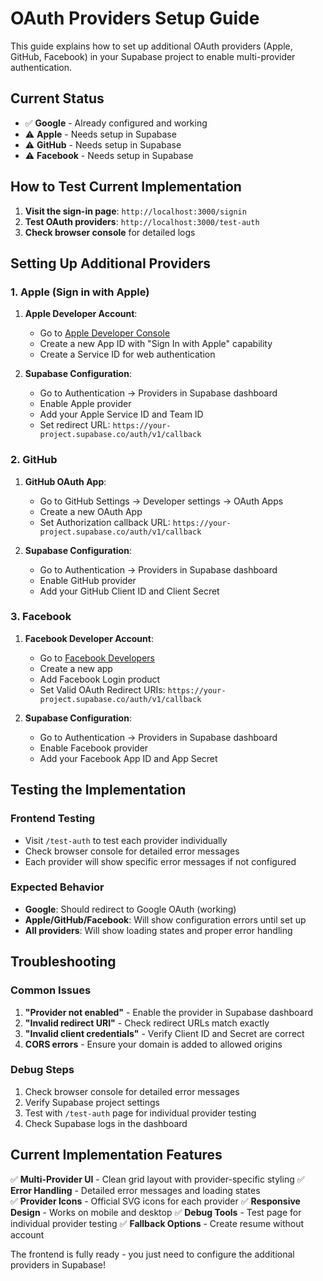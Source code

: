 # OAuth Providers Setup Guide

This guide explains how to set up additional OAuth providers (Apple, GitHub, Facebook) in your Supabase project to enable multi-provider authentication.

## Current Status
- ✅ **Google** - Already configured and working
- ⚠️ **Apple** - Needs setup in Supabase
- ⚠️ **GitHub** - Needs setup in Supabase  
- ⚠️ **Facebook** - Needs setup in Supabase

## How to Test Current Implementation

1. **Visit the sign-in page**: `http://localhost:3000/signin`
2. **Test OAuth providers**: `http://localhost:3000/test-auth`
3. **Check browser console** for detailed logs

## Setting Up Additional Providers

### 1. Apple (Sign in with Apple)

1. **Apple Developer Account**:
   - Go to [Apple Developer Console](https://developer.apple.com/account/)
   - Create a new App ID with "Sign In with Apple" capability
   - Create a Service ID for web authentication

2. **Supabase Configuration**:
   - Go to Authentication → Providers in Supabase dashboard
   - Enable Apple provider
   - Add your Apple Service ID and Team ID
   - Set redirect URL: `https://your-project.supabase.co/auth/v1/callback`

### 2. GitHub

1. **GitHub OAuth App**:
   - Go to GitHub Settings → Developer settings → OAuth Apps
   - Create a new OAuth App
   - Set Authorization callback URL: `https://your-project.supabase.co/auth/v1/callback`

2. **Supabase Configuration**:
   - Go to Authentication → Providers in Supabase dashboard
   - Enable GitHub provider
   - Add your GitHub Client ID and Client Secret

### 3. Facebook

1. **Facebook Developer Account**:
   - Go to [Facebook Developers](https://developers.facebook.com/)
   - Create a new app
   - Add Facebook Login product
   - Set Valid OAuth Redirect URIs: `https://your-project.supabase.co/auth/v1/callback`

2. **Supabase Configuration**:
   - Go to Authentication → Providers in Supabase dashboard
   - Enable Facebook provider
   - Add your Facebook App ID and App Secret

## Testing the Implementation

### Frontend Testing
- Visit `/test-auth` to test each provider individually
- Check browser console for detailed error messages
- Each provider will show specific error messages if not configured

### Expected Behavior
- **Google**: Should redirect to Google OAuth (working)
- **Apple/GitHub/Facebook**: Will show configuration errors until set up
- **All providers**: Will show loading states and proper error handling

## Troubleshooting

### Common Issues
1. **"Provider not enabled"** - Enable the provider in Supabase dashboard
2. **"Invalid redirect URI"** - Check redirect URLs match exactly
3. **"Invalid client credentials"** - Verify Client ID and Secret are correct
4. **CORS errors** - Ensure your domain is added to allowed origins

### Debug Steps
1. Check browser console for detailed error messages
2. Verify Supabase project settings
3. Test with `/test-auth` page for individual provider testing
4. Check Supabase logs in the dashboard

## Current Implementation Features

✅ **Multi-Provider UI** - Clean grid layout with provider-specific styling
✅ **Error Handling** - Detailed error messages and loading states  
✅ **Provider Icons** - Official SVG icons for each provider
✅ **Responsive Design** - Works on mobile and desktop
✅ **Debug Tools** - Test page for individual provider testing
✅ **Fallback Options** - Create resume without account

The frontend is fully ready - you just need to configure the additional providers in Supabase!
